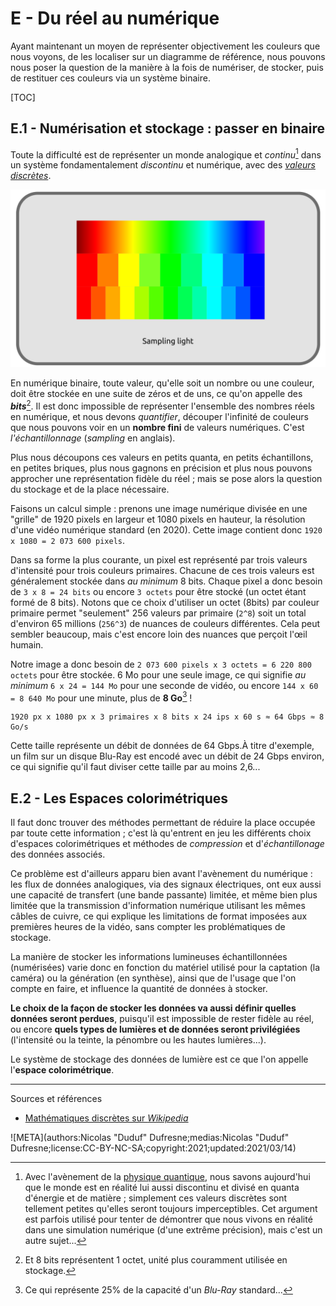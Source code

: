 # E - Du réel au numérique

Ayant maintenant un moyen de représenter objectivement les couleurs que nous voyons, de les localiser sur un diagramme de référence, nous pouvons nous poser la question de la manière à la fois de numériser, de stocker, puis de restituer ces couleurs via un système binaire.

[TOC]

## E.1 - Numérisation et stockage : passer en binaire

Toute la difficulté est de représenter un monde analogique et *continu*[^1] dans un système fondamentalement *discontinu* et numérique, avec des [*valeurs discrètes*](https://fr.wikipedia.org/wiki/Math%C3%A9matiques_discr%C3%A8tes).

![](img/sampling.png)

En numérique binaire, toute valeur, qu'elle soit un nombre ou une couleur, doit être stockée en une suite de zéros et de uns, ce qu'on appelle des ***bits***[^2]. Il est donc impossible de représenter l'ensemble des nombres réels en numérique, et nous devons *quantifier*, découper l'infinité de couleurs que nous pouvons voir en un **nombre fini** de valeurs numériques. C'est *l'échantillonnage* (*sampling* en anglais).

Plus nous découpons ces valeurs en petits quanta, en petits échantillons, en petites briques, plus nous gagnons en précision et plus nous pouvons approcher une représentation fidèle du réel ; mais se pose alors la question du stockage et de la place nécessaire.

Faisons un calcul simple : prenons une image numérique divisée en une "grille" de 1920 pixels en largeur et 1080 pixels en hauteur, la résolution d'une vidéo numérique standard (en 2020). Cette image contient donc `1920 x 1080 = 2 073 600 pixels`.

Dans sa forme la plus courante, un pixel est représenté par trois valeurs d'intensité pour trois couleurs primaires. Chacune de ces trois valeurs est généralement stockée dans *au minimum* 8 bits. Chaque pixel a donc besoin de `3 x 8 = 24 bits` ou encore `3 octets` pour être stocké (un octet étant formé de 8 bits). Notons que ce choix d'utiliser un octet (8bits) par couleur primaire permet "seulement" 256 valeurs par primaire (`2^8`) soit un total d'environ 65 millions (`256^3`) de nuances de couleurs différentes. Cela peut sembler beaucoup, mais c'est encore loin des nuances que perçoit l'œil humain.

Notre image a donc besoin de `2 073 600 pixels x 3 octets = 6 220 800 octets` pour être stockée. 6 Mo pour une seule image, ce qui signifie *au minimum* `6 x 24 = 144 Mo` pour une seconde de vidéo, ou encore `144 x 60 = 8 640 Mo` pour une minute, plus de **8 Go**[^3] !

```
1920 px x 1080 px x 3 primaires x 8 bits x 24 ips x 60 s ≈ 64 Gbps ≈ 8 Go/s
```

Cette taille représente un débit de données de 64 Gbps.À titre d'exemple, un film sur un disque Blu-Ray est encodé avec un débit de 24 Gbps environ, ce qui signifie qu'il faut diviser cette taille par au moins 2,6...

## E.2 - Les Espaces colorimétriques

Il faut donc trouver des méthodes permettant de réduire la place occupée par toute cette information ; c'est là qu'entrent en jeu les différents choix d'espaces colorimétriques et méthodes de *compression* et d'*échantillonage* des données associés.

Ce problème est d'ailleurs apparu bien avant l'avènement du numérique : les flux de données analogiques, via des signaux électriques, ont eux aussi une capacité de transfert (une bande passante) limitée, et même bien plus limitée que la transmission d'information numérique utilisant les mêmes câbles de cuivre, ce qui explique les limitations de format imposées aux premières heures de la vidéo, sans compter les problématiques de stockage.

La manière de stocker les informations lumineuses échantillonnées (numérisées) varie donc en fonction du matériel utilisé pour la captation (la caméra) ou la génération (en synthèse), ainsi que de l'usage que l'on compte en faire, et influence la quantité de données à stocker.

**Le choix de la façon de stocker les données va aussi définir quelles données seront perdues**, puisqu'il est impossible de rester fidèle au réel, ou encore **quels types de lumières et de données seront privilégiées** (l'intensité ou la teinte, la pénombre ou les hautes lumières...).

Le système de stockage des données de lumière est ce que l'on appelle l'**espace colorimétrique**.

----
Sources et références

- [Mathématiques discrètes sur *Wikipedia*](https://fr.wikipedia.org/wiki/Math%C3%A9matiques_discr%C3%A8tes)

![META](authors:Nicolas "Duduf" Dufresne;medias:Nicolas "Duduf" Dufresne;license:CC-BY-NC-SA;copyright:2021;updated:2021/03/14)

[^1]:
    Avec l'avènement de la [physique quantique](https://fr.wikipedia.org/wiki/Physique_quantique), nous savons aujourd'hui que le monde est en réalité lui aussi discontinu et divisé en quanta d'énergie et de matière ; simplement ces valeurs discrètes sont tellement petites qu'elles seront toujours imperceptibles. Cet argument est parfois utilisé pour tenter de démontrer que nous vivons en réalité dans une simulation numérique (d'une extrême précision), mais c'est un autre sujet...
[^2]:
    Et 8 bits représentent 1 octet, unité plus couramment utilisée en stockage.
[^3]:
    Ce qui représente 25% de la capacité d'un *Blu-Ray* standard...